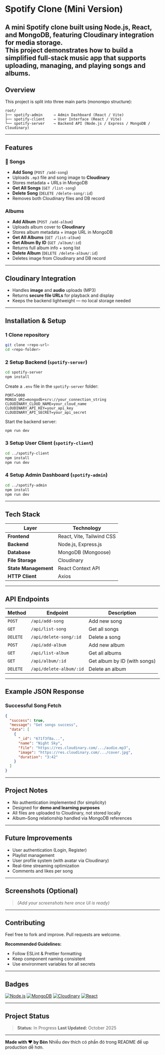 
# Spotify Clone (Mini Version)
A **mini Spotify clone** built using **Node.js**, **React**, and **MongoDB**, featuring Cloudinary integration for media storage.  
This project demonstrates how to build a simplified full-stack music app that supports uploading, managing, and playing songs and albums.
---
## Overview
This project is split into three main parts (monorepo structure):

```
root/
├── spotify-admin     → Admin Dashboard (React / Vite)
├── spotify-client    → User Interface (React / Vite)
└── spotify-server    → Backend API (Node.js / Express / MongoDB / Cloudinary)
````
---
## Features
### 🎵 Songs
-  **Add Song** (`POST /add-song`)
  - Uploads `.mp3` file and song image to **Cloudinary**
  - Stores metadata + URLs in MongoDB  
-  **Get All Songs** (`GET /list-song`)
-  **Delete Song** (`DELETE /delete-song/:id`)
  - Removes both Cloudinary files and DB record

###  Albums
-  **Add Album** (`POST /add-album`)
  - Uploads album cover to **Cloudinary**
  - Stores album metadata + image URL in MongoDB  
-  **Get All Albums** (`GET /list-album`)
-  **Get Album By ID** (`GET /album/:id`)
  - Returns full album info + song list
-  **Delete Album** (`DELETE /delete-album/:id`)
  - Deletes image from Cloudinary and DB record

---

##  Cloudinary Integration

- Handles **image** and **audio** uploads (MP3)
- Returns **secure file URLs** for playback and display
- Keeps the backend lightweight — no local storage needed

---

##  Installation & Setup

### 1️ Clone repository

```bash
git clone <repo-url>
cd <repo-folder>
````

### 2️ Setup Backend (`spotify-server`)

```bash
cd spotify-server
npm install
```

Create a `.env` file in the `spotify-server` folder:

```env
PORT=5000
MONGO_URI=mongodb+srv://your_connection_string
CLOUDINARY_CLOUD_NAME=your_cloud_name
CLOUDINARY_API_KEY=your_api_key
CLOUDINARY_API_SECRET=your_api_secret
```

Start the backend server:

```bash
npm run dev
```

### 3️ Setup User Client (`spotify-client`)

```bash
cd ../spotify-client
npm install
npm run dev
```

### 4️ Setup Admin Dashboard (`spotify-admin`)

```bash
cd ../spotify-admin
npm install
npm run dev
```

---
##  Tech Stack

| Layer                | Technology                |
| -------------------- | ------------------------- |
| **Frontend**         | React, Vite, Tailwind CSS |
| **Backend**          | Node.js, Express.js       |
| **Database**         | MongoDB (Mongoose)        |
| **File Storage**     | Cloudinary                |
| **State Management** | React Context API         |
| **HTTP Client**      | Axios                     |
---

##  API Endpoints

| Method   | Endpoint                | Description                  |
| -------- | ----------------------- | ---------------------------- |
| `POST`   | `/api/add-song`         | Add new song                 |
| `GET`    | `/api/list-song`        | Get all songs                |
| `DELETE` | `/api/delete-song/:id`  | Delete a song                |
| `POST`   | `/api/add-album`        | Add new album                |
| `GET`    | `/api/list-album`       | Get all albums               |
| `GET`    | `/api/album/:id`        | Get album by ID (with songs) |
| `DELETE` | `/api/delete-album/:id` | Delete an album              |
---

##  Example JSON Response

###  Successful Song Fetch
```json
{
  "success": true,
  "message": "Get songs success",
  "data": [
    {
      "_id": "671f3f8a...",
      "name": "Night Sky",
      "file": "https://res.cloudinary.com/.../audio.mp3",
      "image": "https://res.cloudinary.com/.../cover.jpg",
      "duration": "3:42"
    }
  ]
}
```
---

##  Project Notes

* No authentication implemented (for simplicity)
* Designed for **demo and learning purposes**
* All files are uploaded to Cloudinary, not stored locally
* Album–Song relationship handled via MongoDB references
---

##  Future Improvements

*  User authentication (Login, Register)
*  Playlist management
*  User profile system (with avatar via Cloudinary)
*  Real-time streaming optimization
*  Comments and likes per song
---

##  Screenshots (Optional)

> *(Add your screenshots here once UI is ready)*

---

##  Contributing

Feel free to fork and improve. Pull requests are welcome.

**Recommended Guidelines:**
* Follow ESLint & Prettier formatting
* Keep component naming consistent
* Use environment variables for all secrets
---

##  Badges
[![Node.js](https://img.shields.io/badge/Node.js-18.x-green)]()
[![MongoDB](https://img.shields.io/badge/MongoDB-%2317C516.svg?style=for-the-badge\&logo=mongodb\&logoColor=white)]()
[![Cloudinary](https://img.shields.io/badge/Cloudinary-active-blue)]()
[![React](https://img.shields.io/badge/React-18.x-61dafb)]()

---

##  Project Status
> **Status:** In Progress
> **Last Updated:** October 2025

---

**Made with ❤️ by Bẻn**
Nhiều dev thích có phần đó trong README để up production dễ hơn.
```
